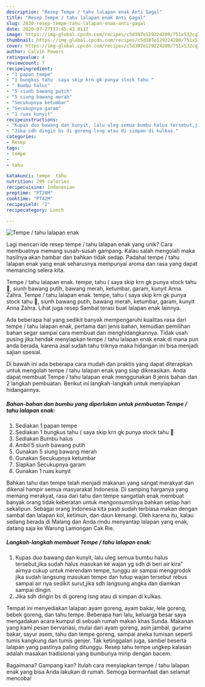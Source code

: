 ```yaml
---
description: "Resep Tempe / tahu lalapan enak Anti Gagal"
title: "Resep Tempe / tahu lalapan enak Anti Gagal"
slug: 2630-resep-tempe-tahu-lalapan-enak-anti-gagal
date: 2020-07-27T17:45:43.011Z
image: https://img-global.cpcdn.com/recipes/c5d387e129224280/751x532cq70/tempe-tahu-lalapan-enak-foto-resep-utama.jpg
thumbnail: https://img-global.cpcdn.com/recipes/c5d387e129224280/751x532cq70/tempe-tahu-lalapan-enak-foto-resep-utama.jpg
cover: https://img-global.cpcdn.com/recipes/c5d387e129224280/751x532cq70/tempe-tahu-lalapan-enak-foto-resep-utama.jpg
author: Calvin Powers
ratingvalue: 4
reviewcount: 7
recipeingredient:
- "1 papan tempe"
- "1 bungkus tahu  saya skip krn gk punya stock tahu "
- " Bumbu halus"
- "5 siunh bawang putih"
- "5 siung bawang merah"
- "Secukupnya ketumbar"
- "Secukupnya garam"
- "1 ruas kunyit"
recipeinstructions:
- "Kupas duo bawang dan kunyit, lalu uleg semua bumbu halus tersebut,jika sudah halus masukan ke wajan yg sdh di beri air kira&#34; airnya cukup untuk merendam tempe, tunggu air sampai menggrodok jika sudah langsung masukan tempe dan tutup wajan tersebut rebus sampai air nya sedikit surut,jika sdh langsung angka dan diamkan sampai dingin"
- "Jika sdh dingin bs di goreng lsng atau di simpan di kulkas."
categories:
- Resep
tags:
- tempe
- 
- tahu

katakunci: tempe  tahu 
nutrition: 299 calories
recipecuisine: Indonesian
preptime: "PT28M"
cooktime: "PT42M"
recipeyield: "2"
recipecategory: Lunch

---
```



![Tempe / tahu lalapan enak](https://img-global.cpcdn.com/recipes/c5d387e129224280/751x532cq70/tempe-tahu-lalapan-enak-foto-resep-utama.jpg)

Lagi mencari ide resep tempe / tahu lalapan enak yang unik? Cara membuatnya memang susah-susah gampang. Kalau salah mengolah maka hasilnya akan hambar dan bahkan tidak sedap. Padahal tempe / tahu lalapan enak yang enak seharusnya mempunyai aroma dan rasa yang dapat memancing selera kita.

Tempe / tahu lalapan enak. tempe, tahu ( saya skip krn gk punya stock tahu 🤣, siunh bawang putih, bawang merah, ketumbar, garam, kunyit Anna Zahra. Tempe / tahu lalapan enak. tempe, tahu ( saya skip krn gk punya stock tahu 🤣, siunh bawang putih, bawang merah, ketumbar, garam, kunyit Anna Zahra. Lihat juga resep Sambal terasi buat lalapan enak lainnya.

Ada beberapa hal yang sedikit banyak mempengaruhi kualitas rasa dari tempe / tahu lalapan enak, pertama dari jenis bahan, kemudian pemilihan bahan segar sampai cara membuat dan menghidangkannya. Tidak usah pusing jika hendak menyiapkan tempe / tahu lalapan enak enak di mana pun anda berada, karena asal sudah tahu triknya maka hidangan ini bisa menjadi sajian spesial.


Di bawah ini ada beberapa cara mudah dan praktis yang dapat diterapkan untuk mengolah tempe / tahu lalapan enak yang siap dikreasikan. Anda dapat membuat Tempe / tahu lalapan enak menggunakan 8 jenis bahan dan 2 langkah pembuatan. Berikut ini langkah-langkah untuk menyiapkan hidangannya.

<!--inarticleads1-->

##### Bahan-bahan dan bumbu yang diperlukan untuk pembuatan Tempe / tahu lalapan enak:

1. Sediakan 1 papan tempe
1. Sediakan 1 bungkus tahu ( saya skip krn gk punya stock tahu 🤣
1. Sediakan  Bumbu halus
1. Ambil 5 siunh bawang putih
1. Gunakan 5 siung bawang merah
1. Gunakan Secukupnya ketumbar
1. Siapkan Secukupnya garam
1. Gunakan 1 ruas kunyit


Bahkan tahu dan tempe telah menjadi makanan yang sangat merakyat dan dikenal hampir semua masyarakat Indonesia. Di samping harganya yang memang merakyat, rasa dari tahu dan tempe sangatlah enak membuat banyak orang tidak keberatan untuk mengonsumsinya bahkan setiap hari sekalipun. Sebagai orang Indonesia kita pasti sudah terbiasa makan dengan sambal dan lalapan kol, ketimun, dan daun kemangi. Oleh karena itu, kalau sedang berada di Malang dan Anda rindu menyantap lalapan yang enak, datang saja ke Warung Lamongan Cak Rie. 

<!--inarticleads2-->

##### Langkah-langkah membuat Tempe / tahu lalapan enak:

1. Kupas duo bawang dan kunyit, lalu uleg semua bumbu halus tersebut,jika sudah halus masukan ke wajan yg sdh di beri air kira&#34; airnya cukup untuk merendam tempe, tunggu air sampai menggrodok jika sudah langsung masukan tempe dan tutup wajan tersebut rebus sampai air nya sedikit surut,jika sdh langsung angka dan diamkan sampai dingin
1. Jika sdh dingin bs di goreng lsng atau di simpan di kulkas.


Tempat ini menyediakan lalapan ayam goreng, ayam bakar, lele goreng, bebek goreng, dan tahu tempe. Beberapa hari lalu, keluarga besar saya mengadakan acara kumpul di sebuah rumah makan khas Sunda. Makanan yang kami pesan bervariasi, mulai dari ayam goreng, asin jambal, gurame bakar, sayur asem, tahu dan tempe goreng, sampai aneka tumisan seperti tumis kangkung dan tumis genjer. Tak ketinggalan juga, sambel beserta lalapan yang pastinya paling ditunggu. Resep tahu tempe ungkep kalasan adalah masakan tradisional yang bumbunya mirip dengan bacem. 

Bagaimana? Gampang kan? Itulah cara menyiapkan tempe / tahu lalapan enak yang bisa Anda lakukan di rumah. Semoga bermanfaat dan selamat mencoba!
